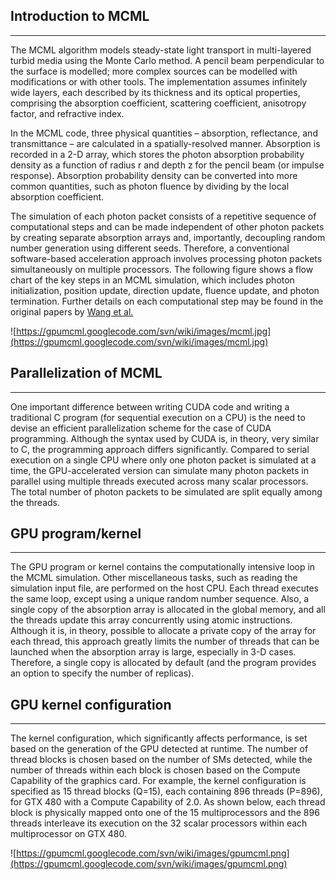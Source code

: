 


## Introduction to MCML ##

---

The MCML algorithm models steady-state light transport in multi-layered turbid media
using the Monte Carlo method. A pencil beam perpendicular to the surface is modelled; more complex
sources can be modelled with modifications or with other tools. The implementation
assumes infinitely wide layers, each described by its thickness and its optical properties, comprising the absorption coefficient, scattering coefficient, anisotropy factor, and refractive index.

In the MCML code, three physical quantities – absorption, reflectance, and transmittance
– are calculated in a spatially-resolved manner. Absorption is recorded in a 2-D array, which stores the photon absorption probability density as a function of radius r and depth z for the pencil beam (or impulse response). Absorption probability density can be converted into more common quantities, such as photon fluence by dividing by the local absorption coefficient.

The simulation of each photon packet consists of a repetitive sequence of computational steps and can be made independent of other photon packets by creating separate absorption arrays and, importantly, decoupling random number generation using different seeds. Therefore, a conventional software-based acceleration approach involves processing photon packets simultaneously on multiple processors. The following figure shows a flow chart of the key steps in an MCML simulation, which includes photon initialization, position update, direction update, fluence update, and photon termination. Further details on each computational step may be found in the original papers by [Wang et al.](http://omlc.ogi.edu/software/mc/mcpubs/1995LWCMPBMcml.pdf)

![https://gpumcml.googlecode.com/svn/wiki/images/mcml.jpg](https://gpumcml.googlecode.com/svn/wiki/images/mcml.jpg)

## Parallelization of MCML ##

---

One important difference between writing CUDA code and writing a traditional C program (for
sequential execution on a CPU) is the need to devise an efficient parallelization scheme for the
case of CUDA programming. Although the syntax used by CUDA is, in theory, very similar
to C, the programming approach differs significantly. Compared to serial execution on a single
CPU where only one photon packet is simulated at a time, the GPU-accelerated version can
simulate many photon packets in parallel using multiple threads executed across many scalar
processors. The total number of photon packets to be simulated are split equally among the
threads.

## GPU program/kernel ##

---

The GPU program or kernel contains the computationally intensive loop in the MCML simulation. Other miscellaneous
tasks, such as reading the simulation input file, are performed on the host CPU. Each thread
executes the same loop, except using a unique random number sequence. Also, a single copy
of the absorption array is allocated in the global memory, and all the threads update this array
concurrently using atomic instructions. Although it is, in theory, possible to allocate a private
copy of the array for each thread, this approach greatly limits the number of threads that can be
launched when the absorption array is large, especially in 3-D cases. Therefore, a single copy
is allocated by default (and the program provides an option to specify the number of replicas).

## GPU kernel configuration ##

---

The kernel configuration, which significantly affects performance, is set based on the generation
of the GPU detected at runtime. The number of thread blocks is chosen based on the
number of SMs detected, while the number of threads within each block is chosen based on the
Compute Capability of the graphics card. For example, the kernel configuration is specified as
15 thread blocks (Q=15), each containing 896 threads (P=896), for GTX 480 with a Compute
Capability of 2.0. As shown below, each thread block is physically mapped onto one of the 15
multiprocessors and the 896 threads interleave its execution on the 32 scalar processors within
each multiprocessor on GTX 480.

![https://gpumcml.googlecode.com/svn/wiki/images/gpumcml.png](https://gpumcml.googlecode.com/svn/wiki/images/gpumcml.png)
